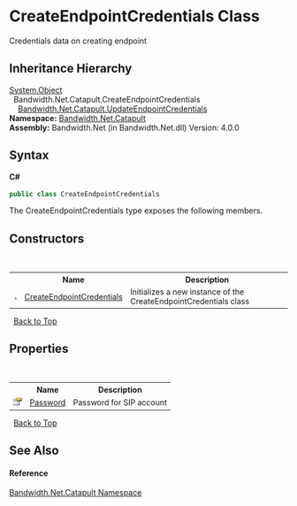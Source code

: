 ﻿# CreateEndpointCredentials Class
 

Credentials data on creating endpoint


## Inheritance Hierarchy
<a href="http://msdn2.microsoft.com/en-us/library/e5kfa45b" target="_blank">System.Object</a><br />&nbsp;&nbsp;Bandwidth.Net.Catapult.CreateEndpointCredentials<br />&nbsp;&nbsp;&nbsp;&nbsp;<a href ="T_Bandwidth_Net_Catapult_UpdateEndpointCredentials.md">Bandwidth.Net.Catapult.UpdateEndpointCredentials</a><br />
**Namespace:**&nbsp;<a href ="N_Bandwidth_Net_Catapult.md">Bandwidth.Net.Catapult</a><br />**Assembly:**&nbsp;Bandwidth.Net (in Bandwidth.Net.dll) Version: 4.0.0

## Syntax

**C#**<br />
``` C#
public class CreateEndpointCredentials
```

The CreateEndpointCredentials type exposes the following members.


## Constructors
&nbsp;<table><tr><th></th><th>Name</th><th>Description</th></tr><tr><td>![Public method](media/pubmethod.gif "Public method")</td><td><a href ="M_Bandwidth_Net_Catapult_CreateEndpointCredentials__ctor.md">CreateEndpointCredentials</a></td><td>
Initializes a new instance of the CreateEndpointCredentials class</td></tr></table>&nbsp;
<a href="#createendpointcredentials-class">Back to Top</a>

## Properties
&nbsp;<table><tr><th></th><th>Name</th><th>Description</th></tr><tr><td>![Public property](media/pubproperty.gif "Public property")</td><td><a href ="P_Bandwidth_Net_Catapult_CreateEndpointCredentials_Password.md">Password</a></td><td>
Password for SIP account</td></tr></table>&nbsp;
<a href="#createendpointcredentials-class">Back to Top</a>

## See Also


#### Reference
<a href ="N_Bandwidth_Net_Catapult.md">Bandwidth.Net.Catapult Namespace</a><br />